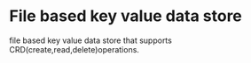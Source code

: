 # File based key value data store

file based key value data store that supports CRD(create,read,delete)operations.
